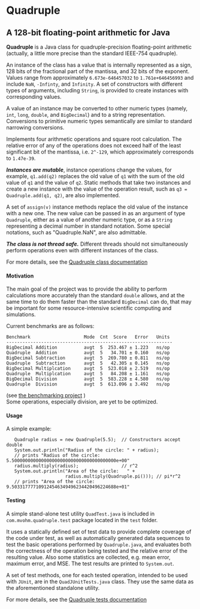 # Quadruple
## A 128-bit floating-point arithmetic for Java

**Quadruple** is a Java class for quadruple-precision floating-point arithmetic
(actually, a little more precise than the standard IEEE-754 quadruple).

An instance of the class has a value that is internally represented as a sign,
128 bits of the fractional part of the mantissa, and 32 bits of the exponent.
Values range from approximately `6.673e-646457032` to `1.761e+646456993`
and include `NaN`, `-Infinty`, and `Infinity`. 
A set of constructors with different types of arguments, including `String`, 
is provided to create instances with corresponding values. 

A value of an instance may be converted to other numeric types 
(namely, `int`, `long`, `double`, and `BigDecimal`) and 
to a string representation. Conversions to primitive numeric types 
semantically are similar to standard narrowing conversions. 

Implements four arithmetic operations and square root calculation.
The relative error of any of the operations does not exceed half of the least significant
bit of the mantissa, i.e. `2^-129`, which approximately corresponds to `1.47e-39`.

***Instances are mutable***, instance operations change the values, for example, `q1.add(q2)`
replaces the old value of `q1` with the sum of the old value of `q1` and the value of `q2`.
Static methods that take two instances and create a new instance with
the value of the operation result, such as `q3 = Quadruple.add(q1, q2)`,
are also implemented.

A set of `assign(v)` instance methods replace the old value of the instance
with a new one. The new value can be passed in as an argument of type `Quadruple`,
either as a value of another numeric type, or as a `String` representing a decimal number
in standard notation. Some special notations, such as "Quadruple.NaN", are also admittable.

***The class is not thread safe.*** Different threads should not simultaneously perform
operations even with different instances of the class.

For more details, see the 
[Quadruple class documentation](https://m-vokhm.github.io/Quadruple/src/main/javadoc/index.html)

#### Motivation
The main goal of the project was to provide the ability to perform calculations 
more accurately than the standard `double` allows, and at the same time 
to do them faster than the standard `BigDecimal` can do, that may be important 
for some resource-intensive scientific computing and simulations.  

Current benchmarks are as follows:

    Benchmark                    Mode  Cnt  Score   Error   Units 
    --------------------------------------------------------------
    BigDecimal Addition          avgt  5  253.467 ± 1.223   ns/op 
    Quadruple  Addition          avgt  5   34.701 ± 0.160   ns/op 
    BigDecimal Subtraction       avgt  5  269.780 ± 0.811   ns/op 
    Quadruple  Subtraction       avgt  5   42.305 ± 0.145   ns/op 
    BigDecimal Multiplcation     avgt  5  523.018 ± 2.519   ns/op 
    Quadruple  Multiplcation     avgt  5   84.208 ± 1.161   ns/op 
    BigDecimal Division          avgt  5  583.228 ± 4.580   ns/op 
    Quadruple  Division          avgt  5  613.096 ± 3.492   ns/op 

(see [the benchmarking project](https://github.com/m-vokhm/QuadrupleAddendum/tree/master/QuadBenchmarks) )    
Some operations, especially division, are yet to be optimized.    


#### Usage
A simple example:

       Quadruple radius = new Quadruple(5.5);  // Constructors accept double
       System.out.println("Radius of the circle: " + radius); 
       // prints "Radius of the circle: 5.500000000000000000000000000000000000000e+00"
       radius.multiply(radius);                // r^2
       System.out.println("Area of the circle:   " +
                          radius.multiply(Quadruple.pi())); // pi*r^2
       // prints "Area of the circle:   9.503317777109124546349496234420496224688e+01"
    
#### Testing
A simple stand-alone test utility `QuadTest.java` is included 
in `com.mvohm.quadruple.test` package located in the `test` folder.

It uses a statically defined set of test data to provide complete coverage 
of the code under test, as well as automatically generated data sequences 
to test the basic operations performed by `Quadruple.java`, 
and evaluates both the correctness of the operation being tested 
and the relative error of the resulting value. 
Also some statistics are collected, e.g. mean error, maximum error, and MSE.
The test results are printed to `System.out`. 
 
A set of test methods, one for each tested operation, 
intended to be used with `JUnit`, are in the `QuadJUnitTests.java` class. 
They use the same data as the aforementioned standalone utility. 

For more details, see the 
[Quadruple tests documentation](https://m-vokhm.github.io/Quadruple/src/test/javadoc/index.html)


   